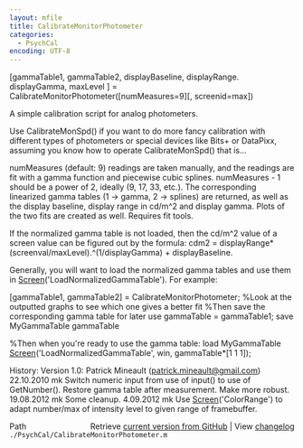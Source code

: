 ```yaml
---
layout: mfile
title: CalibrateMonitorPhotometer
categories:
  - PsychCal
encoding: UTF-8
---
```


[gammaTable1, gammaTable2, displayBaseline, displayRange. displayGamma, maxLevel ] = CalibrateMonitorPhotometer([numMeasures=9][, screenid=max])

A simple calibration script for analog photometers.

Use CalibrateMonSpd() if you want to do more fancy calibration with
different types of photometers or special devices like Bits+ or DataPixx,
assuming you know how to operate CalibrateMonSpd() that is...

numMeasures (default: 9) readings are taken manually, and the readings
are fit with a gamma function and piecewise cubic splines. numMeasures -
1 should be a power of 2, ideally (9, 17, 33, etc.). The corresponding
linearized gamma tables (1 -\> gamma, 2 -\> splines) are returned, as well
as the display baseline, display range in cd/m^2 and display gamma. Plots
of the two fits are created as well. Requires fit tools.

If the normalized gamma table is not loaded, then the cd/m^2 value of a
screen value can be figured out by the formula: cdm2 =
displayRange\*(screenval/maxLevel).^(1/displayGamma) + displayBaseline.

Generally, you will want to load the normalized gamma tables and use them
in [Screen](/docs/Screen)('LoadNormalizedGammaTable'). For example:

[gammaTable1, gammaTable2] = CalibrateMonitorPhotometer;
%Look at the outputted graphs to see which one gives a better fit
%Then save the corresponding gamma table for later use
gammaTable = gammaTable1;
save MyGammaTable gammaTable

%Then when you're ready to use the gamma table:
load MyGammaTable
[Screen](/docs/Screen)('LoadNormalizedGammaTable', win, gammaTable\*[1 1 1]);


History:
Version 1.0: Patrick Mineault (patrick.mineault@gmail.com)
22\.10.2010 mk Switch numeric input from use of input() to use of
              GetNumber(). Restore gamma table after measurement. Make
              more robust.
19\.08.2012 mk Some cleanup.
 4\.09.2012 mk Use [Screen](/docs/Screen)('ColorRange') to adapt number/max of intensity
              level to given range of framebuffer.


<div class="code_header" style="text-align:right;">
  <span style="float:left;">Path&nbsp;&nbsp;</span> <span class="counter">Retrieve <a href=
  "https://raw.github.com/Psychtoolbox-3/Psychtoolbox-3/beta/./PsychCal/CalibrateMonitorPhotometer.m">current version from GitHub</a> | View <a href=
  "https://github.com/Psychtoolbox-3/Psychtoolbox-3/commits/beta/./PsychCal/CalibrateMonitorPhotometer.m">changelog</a></span>
</div>
<div class="code">
  <code>./PsychCal/CalibrateMonitorPhotometer.m</code>
</div>

